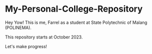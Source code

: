 # My-Personal-College-Repository
Hey Yow! This is me, Farrel as a student at State Polytechnic of Malang (POLINEMA). 

This repository starts at October 2023. 

Let's make progress!